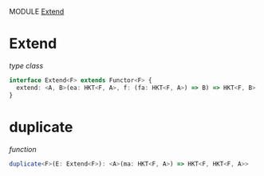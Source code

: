 MODULE [Extend](https://github.com/gcanti/fp-ts/blob/master/src/Extend.ts)

# Extend

_type class_

```ts
interface Extend<F> extends Functor<F> {
  extend: <A, B>(ea: HKT<F, A>, f: (fa: HKT<F, A>) => B) => HKT<F, B>
}
```

# duplicate

_function_

```ts
duplicate<F>(E: Extend<F>): <A>(ma: HKT<F, A>) => HKT<F, HKT<F, A>>
```
